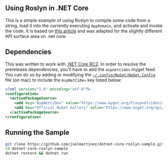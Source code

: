 Using Roslyn in .NET Core
-------------------------
This is a simple example of using Roslyn to compile some code from a string,
 load it into the currently executing `AppDomain`, and activate and invoke the code.
 It is based on [this article](http://www.tugberkugurlu.com/archive/compiling-c-sharp-code-into-memory-and-executing-it-with-roslyn)
 and was adapted for the slightly different API surface area on .net core.
 
## Dependencies
This was written to work with [.NET Core RC2](https://github.com/dotnet/core/releases/tag/v1.0.0-rc2). 
In order to resolve the prerelease dependencies, you'll have to add the `aspnetcidev` myget feed. 
You can do so by adding or modifying the
[`~/.config/NuGet/NuGet.Config`](https://docs.nuget.org/consume/nuget-config-file) 
file (on mac) to include the `AspNetCiDev` key listed below:

```xml
<?xml version="1.0" encoding="utf-8"?>
<configuration>
  <activePackageSource>
    <add key="AspNetCiDev" value="https://www.myget.org/F/aspnetcidev/api/v3/index.json" />
    <add key="Official NuGet Gallery" value="https://www.nuget.org/api/v2/" />
  </activePackageSource>
</configuration>
```

## Running the Sample

```bash
git clone https://github.com/joelmartinez/dotnet-core-roslyn-sample.git
cd dotnet-core-roslyn-sample
dotnet restore && dotnet run
```

